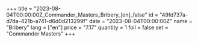 +++
title = "2023-08-04T00:00:00Z_Commander_Masters_Bribery_[en]_false"
id = "49fd737a-d7da-421b-a741-d6d0d213299f"
date = "2023-08-04T00:00:00Z"
name = "Bribery"
lang = ["en"]
price = "7.17"
quantity = 1
foil = false
set = "Commander Masters"
+++
